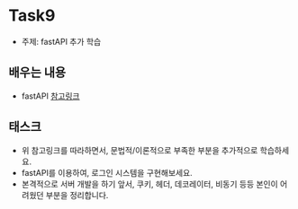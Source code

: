 # Task9
- 주제: fastAPI 추가 학습

## 배우는 내용

- fastAPI [참고링크](https://www.youtube.com/watch?v=7t2alSnE2-I&ab_channel=Bitfumes)

## 태스크

- 위 참고링크를 따라하면서, 문법적/이론적으로 부족한 부분을 추가적으로 학습하세요.
- fastAPI를 이용하여, 로그인 시스템을 구현해보세요.
- 본격적으로 서버 개발을 하기 앞서, 쿠키, 헤더, 데코레이터, 비동기 등등 본인이 어려웠던 부분을 정리합니다.